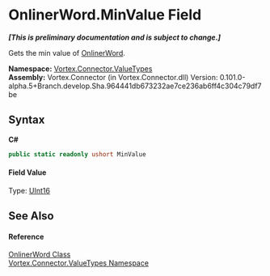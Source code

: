 # OnlinerWord.MinValue Field
 _**\[This is preliminary documentation and is subject to change.\]**_

Gets the min value of <a href="T_Vortex_Connector_ValueTypes_OnlinerWord.md">OnlinerWord</a>.

**Namespace:**&nbsp;<a href="N_Vortex_Connector_ValueTypes.md">Vortex.Connector.ValueTypes</a><br />**Assembly:**&nbsp;Vortex.Connector (in Vortex.Connector.dll) Version: 0.101.0-alpha.5+Branch.develop.Sha.964441db673232ae7ce236ab6ff4c304c79df7be

## Syntax

**C#**<br />
``` C#
public static readonly ushort MinValue
```


#### Field Value
Type: <a href="http://msdn2.microsoft.com/en-us/library/s6eyk10z" target="_blank">UInt16</a>

## See Also


#### Reference
<a href="T_Vortex_Connector_ValueTypes_OnlinerWord.md">OnlinerWord Class</a><br /><a href="N_Vortex_Connector_ValueTypes.md">Vortex.Connector.ValueTypes Namespace</a><br />